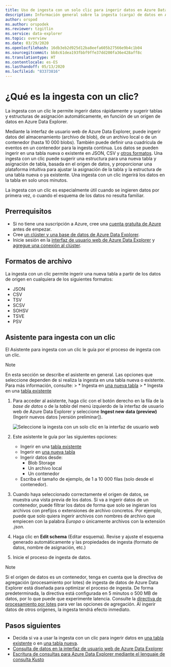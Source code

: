 ```yaml
---
title: Uso de ingesta con un solo clic para ingerir datos en Azure Data Explorer
description: Información general sobre la ingesta (carga) de datos en Azure Data Explorer de forma simple, mediante la ingesta con un clic.
author: orspod
ms.author: orspodek
ms.reviewer: tzgitlin
ms.service: data-explorer
ms.topic: overview
ms.date: 03/29/2020
ms.openlocfilehash: 16db3eb2d925d12ba8eefa605b27566e9b4c1b04
ms.sourcegitcommit: bb8c61dea193fbbf9ffe37dd200fa36e428aff8c
ms.translationtype: HT
ms.contentlocale: es-ES
ms.lasthandoff: 05/13/2020
ms.locfileid: "83373816"
---
```

# <a name="what-is-one-click-ingestion"></a>¿Qué es la ingesta con un clic? 

La ingesta con un clic le permite ingerir datos rápidamente y sugerir tablas y estructuras de asignación automáticamente, en función de un origen de datos en Azure Data Explorer. 

Mediante la interfaz de usuario web de Azure Data Explorer, puede ingerir datos del almacenamiento (archivo de blob), de un archivo local o de un contenedor (hasta 10 000 blobs). También puede definir una cuadrícula de eventos en un contenedor para la ingesta continua. Los datos se pueden ingerir en una tabla nueva o existente en JSON, CSV y [otros formatos](#file-formats). Una ingesta con un clic puede sugerir una estructura para una nueva tabla y asignación de tabla, basada en el origen de datos, y proporcionar una plataforma intuitiva para ajustar la asignación de la tabla y la estructura de una tabla nueva o ya existente. Una ingesta con un clic ingerirá los datos en la tabla en solo unos minutos.

La ingesta con un clic es especialmente útil cuando se ingieren datos por primera vez, o cuando el esquema de los datos no resulta familiar.

## <a name="prerequisites"></a>Prerrequisitos

* Si no tiene una suscripción a Azure, cree una [cuenta gratuita de Azure](https://azure.microsoft.com/free/) antes de empezar.
* Cree [un clúster y una base de datos de Azure Data Explorer](create-cluster-database-portal.md).
* Inicie sesión en la [interfaz de usuario web de Azure Data Explorer](https://dataexplorer.azure.com/) y [agregue una conexión al clúster](web-query-data.md#add-clusters).

## <a name="file-formats"></a>Formatos de archivo

La ingesta con un clic permite ingerir una nueva tabla a partir de los datos de origen en cualquiera de los siguientes formatos:
* JSON
* CSV
* TSV
* SCSV
* SOHSV
* TSVE
* PSV

## <a name="one-click-ingestion-wizard"></a>Asistente para ingesta con un clic

El Asistente para ingesta con un clic le guía por el proceso de ingesta con un clic. 

> [!Note]
> En esta sección se describe el asistente en general. Las opciones que seleccione dependen de si realiza la ingesta en una tabla nueva o existente. Para más información, consulte:
    > * Ingesta en [una nueva tabla](one-click-ingestion-new-table.md)
    > * Ingesta en una [tabla existente](one-click-ingestion-existing-table.md) 
    
1. Para acceder al asistente, haga clic con el botón derecho en la fila de la *base de datos* o de la *tabla* del menú izquierdo de la interfaz de usuario web de Azure Data Explorer y seleccione **Ingest new data (preview)** (Ingerir nuevos datos [versión preliminar]).

    ![Seleccione la ingesta con un solo clic en la interfaz de usuario web](media/ingest-data-one-click/one-click-ingestion-in-webui.png)   

1. Este asistente le guía por las siguientes opciones:
    * Ingerir en una [tabla existente](one-click-ingestion-existing-table.md)
    * Ingerir en [una nueva tabla](one-click-ingestion-new-table.md)
    * Ingerir datos desde:
      * Blob Storage
      * Un archivo local
      * Un contenedor
    * Escriba el tamaño de ejemplo, de 1 a 10 000 filas (solo desde el contenedor).
       
1. Cuando haya seleccionado correctamente el origen de datos, se muestra una vista previa de los datos. 
    Si va a ingerir datos de un contenedor, puede filtrar los datos de forma que solo se ingieran los archivos con prefijos o extensiones de archivo concretos. Por ejemplo, puede que solo quiera ingerir archivos con nombres de archivo que empiecen con la palabra *Europa* o únicamente archivos con la extensión *.json*. 

1. Haga clic en **Edit schema** (Editar esquema). Revise y ajuste el esquema generado automáticamente y las propiedades de ingesta (formato de datos, nombre de asignación, etc.)

1. Inicie el proceso de ingesta de datos.

> [!Note]
> Si el origen de datos es un contenedor, tenga en cuenta que la directiva de agregación (procesamiento por lotes) de ingesta de datos de Azure Data Explorer está diseñada para optimizar el proceso de ingesta. De forma predeterminada, la directiva está configurada en 5 minutos o 500 MB de datos, por lo que puede que experimente latencia. Consulte la [directiva de procesamiento por lotes](kusto/management/batchingpolicy.md) para ver las opciones de agregación. Al ingerir datos de otros orígenes, la ingesta tendrá efecto inmediato.

## <a name="next-steps"></a>Pasos siguientes

* Decida si va a usar la ingesta con un clic para ingerir datos en [una tabla existente](one-click-ingestion-existing-table.md) o en [una tabla nueva](one-click-ingestion-new-table.md).
* [Consulta de datos en la interfaz de usuario web de Azure Data Explorer](web-query-data.md)
* [Escritura de consultas para Azure Data Explorer mediante el lenguaje de consulta Kusto](write-queries.md)
